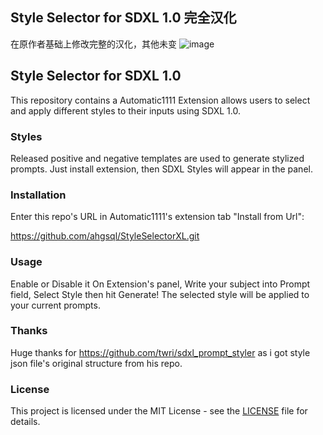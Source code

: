 
## Style Selector for SDXL 1.0 完全汉化
在原作者基础上修改完整的汉化，其他未变
![image](https://github.com/HelloARP/StyleSelectorXL_ZH/assets/100839391/dbe1d1bf-3bba-4ec4-b8bb-7f76bb8e995d)
## Style Selector for SDXL 1.0
This repository contains a Automatic1111 Extension allows users to select and apply different styles to their inputs using SDXL 1.0.

### Styles

Released positive and negative templates are used to generate stylized prompts. Just install extension, then SDXL Styles will appear in the panel.

### Installation

Enter this repo's URL in Automatic1111's extension tab "Install from Url":

https://github.com/ahgsql/StyleSelectorXL.git

### Usage

Enable or Disable it On Extension's panel, Write your subject into Prompt field,
Select Style then hit Generate!
The selected style will be applied to your current prompts.

### Thanks

Huge thanks for https://github.com/twri/sdxl_prompt_styler as i got style json file's original structure from his repo.

### License

This project is licensed under the MIT License - see the [LICENSE](LICENSE) file for details.
